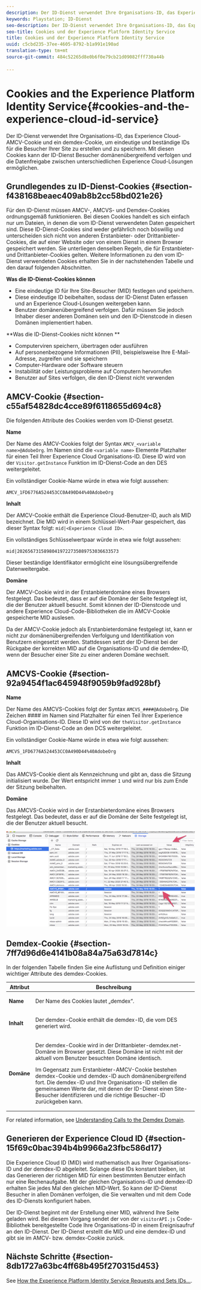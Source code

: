 ```yaml
---
description: Der ID-Dienst verwendet Ihre Organisations-ID, das Experience Cloud-AMCV-Cookie und ein demdex-Cookie, um eindeutige und beständige IDs für die Besucher Ihrer Site zu erstellen und zu speichern. Mit diesen Cookies kann der ID-Dienst Besucher domänenübergreifend verfolgen und die Datenfreigabe zwischen unterschiedlichen Experience Cloud-Lösungen ermöglichen.
keywords: Playstation; ID-Dienst
seo-description: Der ID-Dienst verwendet Ihre Organisations-ID, das Experience Cloud-AMCV-Cookie und ein demdex-Cookie, um eindeutige und beständige IDs für die Besucher Ihrer Site zu erstellen und zu speichern. Mit diesen Cookies kann der ID-Dienst Besucher domänenübergreifend verfolgen und die Datenfreigabe zwischen unterschiedlichen Experience Cloud-Lösungen ermöglichen.
seo-title: Cookies und der Experience Platform Identity Service
title: Cookies und der Experience Platform Identity Service
uuid: c5cbd235-37ee-4605-8792-b1a991e190ad
translation-type: tm+mt
source-git-commit: 484c52265d8e0b6f0e79cb21d09082fff730a44b

---
```



# Cookies and the Experience Platform Identity Service{#cookies-and-the-experience-cloud-id-service}

Der ID-Dienst verwendet Ihre Organisations-ID, das Experience Cloud-AMCV-Cookie und ein demdex-Cookie, um eindeutige und beständige IDs für die Besucher Ihrer Site zu erstellen und zu speichern. Mit diesen Cookies kann der ID-Dienst Besucher domänenübergreifend verfolgen und die Datenfreigabe zwischen unterschiedlichen Experience Cloud-Lösungen ermöglichen.

## Grundlegendes zu ID-Dienst-Cookies {#section-f438168beaec409ab8b2cc58bd021e26}

Für den ID-Dienst müssen AMCV-, AMCVS- und Demdex-Cookies ordnungsgemäß funktionieren. Bei diesen Cookies handelt es sich einfach nur um Dateien, in denen die vom ID-Dienst verwendeten Daten gespeichert sind. Diese ID-Dienst-Cookies sind weder gefährlich noch böswillig und unterscheiden sich nicht von anderen Erstanbieter- oder Drittanbieter-Cookies, die auf einer Website oder von einem Dienst in einem Browser gespeichert werden. Sie unterliegen denselben Regeln, die für Erstanbieter- und Drittanbieter-Cookies gelten. Weitere Informationen zu den vom ID-Dienst verwendeten Cookies erhalten Sie in der nachstehenden Tabelle und den darauf folgenden Abschnitten.

**Was die ID-Dienst-Cookies können**

* Eine eindeutige ID für Ihre Site-Besucher (MID) festlegen und speichern.
* Diese eindeutige ID beibehalten, sodass der ID-Dienst Daten erfassen und an Experience Cloud-Lösungen weitergeben kann.
* Benutzer domänenübergreifend verfolgen. Dafür müssen Sie jedoch Inhaber dieser anderen Domänen sein und den ID-Dienstcode in diesen Domänen implementiert haben.

**Was die ID-Dienst-Cookies nicht können **

* Computerviren speichern, übertragen oder ausführen
* Auf personenbezogene Informationen (PII), beispielsweise Ihre E-Mail-Adresse, zugreifen und sie speichern
* Computer-Hardware oder Software steuern
* Instabilität oder Leistungsprobleme auf Computern hervorrufen
* Benutzer auf Sites verfolgen, die den ID-Dienst nicht verwenden

## AMCV-Cookie {#section-c55af54828dc4cce89f6118655d694c8}

Die folgenden Attribute des Cookies werden vom ID-Dienst gesetzt.

**Name**

Der Name des AMCV-Cookies folgt der Syntax `AMCV_<variable name>@AdobeOrg`. Im Namen sind die `<variable name>` Elemente Platzhalter für einen Teil Ihrer Experience Cloud Organisations-ID. Diese ID wird von der `Visitor.getInstance` Funktion im ID-Dienst-Code an den DES weitergeleitet.

Ein vollständiger Cookie-Name würde in etwa wie folgt aussehen:

```
AMCV_1FD6776A524453CC0A490D44%40AdobeOrg
```

**Inhalt**

Der AMCV-Cookie enthält die Experience Cloud-Benutzer-ID, auch als MID bezeichnet. Die MID wird in einem Schlüssel-Wert-Paar gespeichert, das dieser Syntax folgt: `mid|<Experience Cloud ID>`.

Ein vollständiges Schlüsselwertpaar würde in etwa wie folgt aussehen:

```
mid|20265673158980419722735089753036633573
```

Dieser beständige Identifikator ermöglicht eine lösungsübergreifende Datenweitergabe.

**Domäne**

Der AMCV-Cookie wird in der Erstanbieterdomäne eines Browsers festgelegt. Das bedeutet, dass er auf die Domäne der Seite festgelegt ist, die der Benutzer aktuell besucht. Somit können der ID-Dienstcode und andere Experience Cloud-Code-Bibliotheken die im AMCV-Cookie gespeicherte MID auslesen.

Da der AMCV-Cookie jedoch als Erstanbieterdomäne festgelegt ist, kann er nicht zur domänenübergreifenden Verfolgung und Identifikation von Benutzern eingesetzt werden. Stattdessen setzt der ID-Dienst bei der Rückgabe der korrekten MID auf die Organisations-ID und die demdex-ID, wenn der Besucher einer Site zu einer anderen Domäne wechselt.

## AMCVS-Cookie {#section-92a9454f1ac645948f9059b9fad928bf}

**Name**

Der Name des AMCVS-Cookies folgt der Syntax `AMCVS_####@AdobeOrg`. Die Zeichen #### im Namen sind Platzhalter für einen Teil Ihrer Experience Cloud-Organisations-ID. Diese ID wird von der `theVisitor.getInstance` Funktion im ID-Dienst-Code an den DCS weitergeleitet.

Ein vollständiger Cookie-Name würde in etwa wie folgt aussehen:

```
AMCVS_1FD6776A524453CC0A490D44%40AdobeOrg
```

**Inhalt**

Das AMCVS-Cookie dient als Kennzeichnung und gibt an, dass die Sitzung initialisiert wurde. Der Wert entspricht immer `1` und wird nur bis zum Ende der Sitzung beibehalten.

**Domäne**

Das AMCVS-Cookie wird in der Erstanbieterdomäne eines Browsers festgelegt. Das bedeutet, dass er auf die Domäne der Seite festgelegt ist, die der Benutzer aktuell besucht.

![](assets/AMCVS-cookie.png)

## Demdex-Cookie {#section-7ff7d96d6e4141b08a84a75a63d7814c}

In der folgenden Tabelle finden Sie eine Auflistung und Definition einiger wichtiger Attribute des demdex-Cookies.

<table id="table_18E3CAF3550E4BB6A199736AACE39202"> 
 <thead> 
  <tr> 
   <th colname="col1" class="entry"> Attribut </th> 
   <th colname="col2" class="entry"> Beschreibung </th> 
  </tr> 
 </thead>
 <tbody> 
  <tr> 
   <td colname="col1"> <p> <b>Name</b> </p> </td> 
   <td colname="col2"> <p>Der Name des Cookies lautet „demdex“. </p> </td> 
  </tr> 
  <tr> 
   <td colname="col1"> <p> <b>Inhalt</b> </p> </td> 
   <td colname="col2"> <p>Der demdex-Cookie enthält die demdex-ID, die vom DES generiert wird. </p> </td> 
  </tr> 
  <tr> 
   <td colname="col1"> <p> <b>Domäne</b> </p> </td> 
   <td colname="col2"> <p>Der demdex-Cookie wird in der Drittanbieter-demdex.net-Domäne im Browser gesetzt. Diese Domäne ist nicht mit der aktuell vom Benutzer besuchten Domäne identisch. </p> <p>Im Gegensatz zum Erstanbieter-AMCV-Cookie bestehen demdex-Cookie und demdex-ID auch domänenübergreifend fort. Die demdex-ID und Ihre Organisations-ID stellen die gemeinsamen Werte dar, mit denen der ID-Dienst einen Site-Besucher identifizieren und die richtige Besucher-ID zurückgeben kann. </p> </td> 
  </tr> 
 </tbody> 
</table>

For related information, see [Understanding Calls to the Demdex Domain](https://marketing.adobe.com/resources/help/en_US/aam/demdex-calls.html).

## Generieren der Experience Cloud ID {#section-15f69c0bac394b4b9966a23fbc586d17}

Die Experience Cloud ID (MID) wird mathematisch aus Ihrer Organisations-ID und der demdex-ID abgeleitet. Solange diese IDs konstant bleiben, ist das Generieren der richtigen MID für einen bestimmten Benutzer einfach nur eine Rechenaufgabe. Mit der gleichen Organisations-ID und demdex-ID erhalten Sie jedes Mal den gleichen MID-Wert. So kann der ID-Dienst Besucher in allen Domänen verfolgen, die Sie verwalten und mit dem Code des ID-Diensts konfiguriert haben.

Der ID-Dienst beginnt mit der Erstellung einer MID, während Ihre Seite geladen wird. Bei diesem Vorgang sendet der von der `visitorAPI.js` Code-Bibliothek bereitgestellte Code Ihre Organisations-ID in einem Ereignisaufruf an den ID-Dienst. Der ID-Dienst erstellt die MID und eine demdex-ID und gibt sie im AMCV- bzw. demdex-Cookie zurück.

## Nächste Schritte {#section-8db1727a63bc4ff68b495f270315d453}

See [How the Experience Platform Identity Service Requests and Sets IDs...](../introduction/id-request.md#concept-2caacebb1d244402816760e9b8bcef6a).
